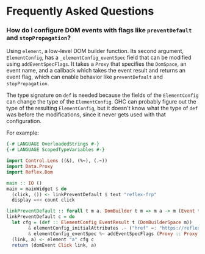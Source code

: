 # Frequently Asked Questions

### How do I configure DOM events with flags like `preventDefault` and `stopPropagation`?

Using `element`, a low-level DOM builder function. Its second argument, `ElementConfig`, has a `_elementConfig_eventSpec` field that can be modified using `addEventSpecFlags`. It takes a `Proxy` that specifies the `DomSpace`, an event name, and a callback which takes the event result and returns an event flag, which can enable behavior like `preventDefault` and `stopPropagation`.

The type signature on `def` is needed because the fields of the `ElementConfig` can change the type of the `ElementConfig`. GHC can probably figure out the type of the resulting `ElementConfig`, but it doesn't know what the type of `def` was before the modifications, since it never gets used with that configuration.

For example:

```haskell
{-# LANGUAGE OverloadedStrings #-}
{-# LANGUAGE ScopedTypeVariables #-}

import Control.Lens ((&), (%~), (.~))
import Data.Proxy
import Reflex.Dom

main :: IO ()
main = mainWidget $ do
  (click, ()) <- linkPreventDefault $ text "reflex-frp"
  display =<< count click

linkPreventDefault :: forall t m a. DomBuilder t m => m a -> m (Event t (), a)
linkPreventDefault c = do
  let cfg = (def :: ElementConfig EventResult t (DomBuilderSpace m))
        & elementConfig_initialAttributes .~ ("href" =: "https://reflex-frp.org")
        & elementConfig_eventSpec %~ addEventSpecFlags (Proxy :: Proxy (DomBuilderSpace m)) Click (const preventDefault)
  (link, a) <- element "a" cfg c
  return (domEvent Click link, a)
```